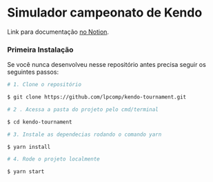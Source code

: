 # Simulador campeonato de Kendo

Link para documentação [no Notion](https://field-hub-bea.notion.site/Controlador-de-campeonato-Kendo-cb06bd1cd32848eb88a032b8d5d0d849).

### Primeira Instalação

Se você nunca desenvolveu nesse repositório antes precisa seguir os seguintes passos:

```bash
# 1. Clone o repositório

$ git clone https://github.com/lpcomp/kendo-tournament.git

# 2 . Acessa a pasta do projeto pelo cmd/terminal

$ cd kendo-tournament

# 3. Instale as dependecias rodando o comando yarn

$ yarn install

# 4. Rode o projeto localmente

$ yarn start
```
